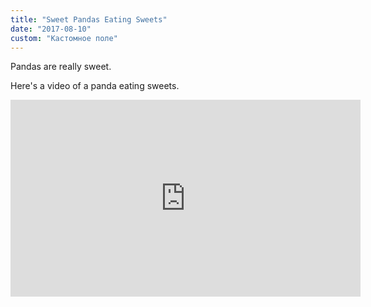 ```yaml
---
title: "Sweet Pandas Eating Sweets"
date: "2017-08-10"
custom: "Кастомное поле"
---
```


Pandas are really sweet.

Here's a video of a panda eating sweets.

<iframe width="560" height="315" src="https://www.youtube.com/embed/4n0xNbfJLR8" frameborder="0" allowfullscreen></iframe>